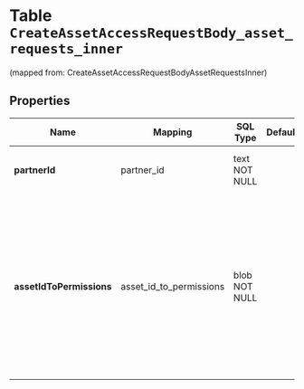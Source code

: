 
# Table `CreateAssetAccessRequestBody_asset_requests_inner`
(mapped from: CreateAssetAccessRequestBodyAssetRequestsInner)

## Properties
Name | Mapping | SQL Type | Default | Type | Description | Notes
---- | ------- | -------- | ------- | ---- | ----------- | -----
**partnerId** | partner_id | text NOT NULL |  | **kotlin.String** | Unique identifier of a business partner to request asset access to. | 
**assetIdToPermissions** | asset_id_to_permissions | blob NOT NULL |  | **kotlin.collections.Map&lt;kotlin.String, kotlin.Array&lt;Permissions&gt;&gt;** | An object mapping asset ids to lists of business permissions. This can be used to setting/requesting permissions on various assets. If accepting an invite or request, this object would be used to grant asset permissions to the member or partner.  | 




